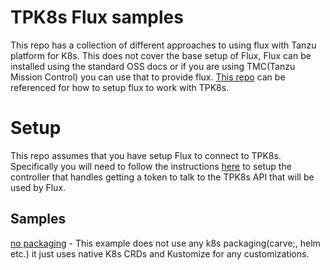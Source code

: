 # TPK8s Flux samples


This repo has a collection of different approaches to using flux with Tanzu platform for K8s. This does not cover the base setup of Flux, Flux can be installed using the standard OSS docs or if you are using TMC(Tanzu Mission Control) you can use that to provide flux. [This repo](https://github.com/warroyo/tpk8s-gitops) can be referenced for how to setup flux to work with TPK8s. 



# Setup

This repo assumes that you have setup Flux to connect to TPK8s. Specifically you will need to follow the instructions [here](https://github.com/warroyo/tpk8s-gitops) to setup the controller that handles getting a token to talk to the TPK8s API that will be used by Flux. 

## Samples


[no packaging](./no-packaging/) - This example does not use any k8s packaging(carve;, helm etc.) it just uses native K8s CRDs and Kustomize for any customizations. 



